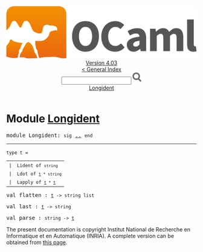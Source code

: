 <!-- ((! set title API !)) ((! set documentation !)) ((! set api !)) ((! set nobreadcrumb !)) -->
<div class="api"><header><nav class="toc brand"><a class="brand" href="https://ocaml.org/"><img src="colour-logo-gray.svg" class="svg" alt="OCaml"></a></nav><nav class="toc"><div class="toc_version"><a href="/docs" id="version-select">Version 4.03</a></div><a href="index.html">&lt; General Index</a><div class="api_search"><input type="text" name="apisearch" id="api_search" oninput="mySearch(false);" onkeypress="this.oninput();" onclick="this.oninput();" onpaste="this.oninput();">
<img src="search_icon.svg" alt="Search" class="svg" onclick="mySearch(false)"></div>
<div id="search_results"></div><div class="toc_title"><a href="#top">Longident</a></div><ul></ul></nav></header>

<h1>Module <a href="type_Longident.html">Longident</a></h1>

<pre><span class="keyword">module</span> Longident: <code class="code"><span class="keyword">sig</span></code> <a href="Longident.html">..</a> <code class="code"><span class="keyword">end</span></code></pre><hr width="100%">

<pre><code><span id="TYPEt"><span class="keyword">type</span> <code class="type"></code>t</span> = </code></pre><table class="typetable">
<tbody><tr>
<td align="left" valign="top">
<code><span class="keyword">|</span></code></td>
<td align="left" valign="top">
<code><span id="TYPEELTt.Lident"><span class="constructor">Lident</span></span> <span class="keyword">of</span> <code class="type">string</code></code></td>

</tr>
<tr>
<td align="left" valign="top">
<code><span class="keyword">|</span></code></td>
<td align="left" valign="top">
<code><span id="TYPEELTt.Ldot"><span class="constructor">Ldot</span></span> <span class="keyword">of</span> <code class="type"><a href="Longident.html#TYPEt">t</a> * string</code></code></td>

</tr>
<tr>
<td align="left" valign="top">
<code><span class="keyword">|</span></code></td>
<td align="left" valign="top">
<code><span id="TYPEELTt.Lapply"><span class="constructor">Lapply</span></span> <span class="keyword">of</span> <code class="type"><a href="Longident.html#TYPEt">t</a> * <a href="Longident.html#TYPEt">t</a></code></code></td>

</tr></tbody></table>



<pre><span id="VALflatten"><span class="keyword">val</span> flatten</span> : <code class="type"><a href="Longident.html#TYPEt">t</a> -&gt; string list</code></pre>
<pre><span id="VALlast"><span class="keyword">val</span> last</span> : <code class="type"><a href="Longident.html#TYPEt">t</a> -&gt; string</code></pre>
<pre><span id="VALparse"><span class="keyword">val</span> parse</span> : <code class="type">string -&gt; <a href="Longident.html#TYPEt">t</a></code></pre><div class="copyright">The present documentation is copyright Institut National de Recherche en Informatique et en Automatique (INRIA). A complete version can be obtained from <a href="http://caml.inria.fr/pub/docs/manual-ocaml/">this page</a>.</div></div>